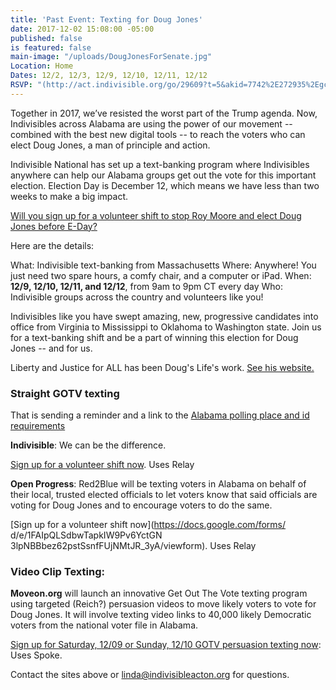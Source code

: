 ```yaml
---
title: 'Past Event: Texting for Doug Jones'
date: 2017-12-02 15:08:00 -05:00
published: false
is featured: false
main-image: "/uploads/DougJonesForSenate.jpg"
Location: Home
Dates: 12/2, 12/3, 12/9, 12/10, 12/11, 12/12
RSVP: "(http://act.indivisible.org/go/29609?t=5&akid=7742%2E272935%2EgcLnfU)"
---
```


Together in 2017, we’ve resisted the worst part of the Trump agenda. Now, Indivisibles across Alabama are using the power of our movement -- combined with the best new digital tools -- to reach the voters who can elect Doug Jones, a man of principle and action. 

Indivisible National has set up a text-banking program where Indivisibles anywhere can help our Alabama groups get out the vote for this important election. Election Day is December 12, which means we have less than two weeks to make a big impact.

[Will you sign up for a volunteer shift to stop Roy Moore and elect Doug Jones before E-Day?](http://act.indivisible.org/go/29609?t=5&akid=7742%2E272935%2EgcLnfU)

Here are the details:

What: Indivisible text-banking from Massachusetts
Where: Anywhere! You just need two spare hours, a comfy chair, and a computer or iPad.
When: **12/9, 12/10, 12/11, and 12/12**, from 9am to 9pm CT every day
Who: Indivisible groups across the country and volunteers like you!

Indivisibles like you have swept amazing, new, progressive candidates into office from Virginia to Mississippi to Oklahoma to Washington state.  Join us for a text-banking shift and be a part of winning this election for Doug Jones -- and for us.

Liberty and Justice for ALL has been Doug's Life's work. [See his website.](www.DougJonesForSenate.com)

### Straight GOTV texting
That is sending a reminder and a link to the [Alabama polling place and id requirements](https://myinfo.alabamavotes.gov/VoterView/RegistrantSearch.do)

**Indivisible**: We can be the difference.
 
[Sign up for a volunteer shift now](http://act.indivisible.org/go/29609?t=5&akid=7742%2E272935%2EgcLnfU). Uses Relay

**Open Progress**: Red2Blue will be texting voters in Alabama on
behalf of their local, trusted elected officials to let voters know
that said officials are voting for Doug Jones and to encourage voters
to do the same. 

[Sign up for a volunteer shift now](https://docs.google.com/forms/ d/e/1FAIpQLSdbwTapkIW9Pv6YctGN 3lpNBBbez62pstSsnfFUjNMtJR_3yA/viewform). Uses Relay

### Video Clip Texting:
**Moveon.org** will launch an innovative Get Out The Vote texting
program using targeted (Reich?) persuasion videos to move likely voters to vote
for Doug Jones.  It will involve texting video links to 40,000
likely Democratic voters from the national voter file in Alabama.

[Sign up for Saturday, 12/09 or Sunday, 12/10 GOTV persuasion
texting now](http://mvn.to/AlabamaGOTV): 
Uses Spoke.

Contact the sites above or linda@indivisibleacton.org for questions.